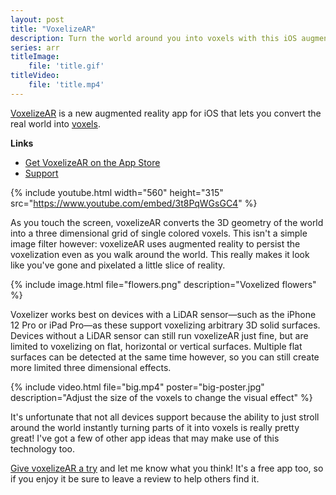 ```yaml
---
layout: post
title: "VoxelizeAR"
description: Turn the world around you into voxels with this iOS augmented reality app
series: arr
titleImage:
    file: 'title.gif'
titleVideo:
    file: 'title.mp4'
---
```


[VoxelizeAR][app] is a new augmented reality app for iOS that lets you convert the real world into [voxels](https://en.wikipedia.org/wiki/Voxel).

**Links**
- [Get VoxelizeAR on the App Store][app]
- [Support][docs]

{% include youtube.html width="560" height="315" src="https://www.youtube.com/embed/3t8PqWGsGC4"  %}

As you touch the screen, voxelizeAR converts the 3D geometry of the world into a three dimensional grid of single colored voxels. This isn't a simple image filter however: voxelizeAR uses augmented reality to persist the voxelization even as you walk around the world. This really makes it look like you've gone and pixelated a little slice of reality.

{% include image.html file="flowers.png" description="Voxelized flowers" %}

Voxelizer works best on devices with a LiDAR sensor—such as the iPhone 12 Pro or iPad Pro—as these support voxelizing arbitrary 3D solid surfaces. Devices without a LiDAR sensor can still run voxelizeAR just fine, but are limited to voxelizing on flat, horizontal or vertical surfaces. Multiple flat surfaces can be detected at the same time however, so you can still create more limited three dimensional effects.

{% include video.html file="big.mp4" poster="big-poster.jpg" description="Adjust the size of the voxels to change the visual effect" %}

It's unfortunate that not all devices support because the ability to just stroll around the world instantly turning parts of it into voxels is really pretty great! I've got a few of other app ideas that may make use of this technology too. <!-- Next stop: 41°23′16″N 93°16′7″W! -->

[Give voxelizeAR a try][app] and let me know what you think! It's a free app too, so if you enjoy it be sure to leave a review to help others find it.

[app]: https://apps.apple.com/us/app/voxelizear/id1575681728
[docs]: https://github.com/mattbierner/voxelizeAR-support

